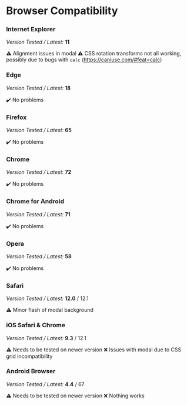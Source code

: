 # Browser Compatibility

### Internet Explorer

*Version Tested / Latest:* **11**

⚠️ Alignment issues in modal
⚠️ CSS rotation transforms not all working, possibly due to bugs with `calc` (https://caniuse.com/#feat=calc)

### Edge

*Version Tested / Latest:* **18**

✔️ No problems

### Firefox

*Version Tested / Latest:* **65**

✔️ No problems

### Chrome

*Version Tested / Latest:* **72**

✔️ No problems

### Chrome for Android

*Version Tested / Latest:* **71**

✔️ No problems

### Opera

*Version Tested / Latest:* **58**

✔️ No problems

### Safari

*Version Tested / Latest:* **12.0** / 12.1

⚠️ Minor flash of modal background

### iOS Safari & Chrome

*Version Tested / Latest:* **9.3** / 12.1

⚠️ Needs to be tested on newer version
❌ Issues with modal due to CSS grid incompatibility

### Android Browser

*Version Tested / Latest:* **4.4** / 67

⚠️ Needs to be tested on newer version
❌ Nothing works